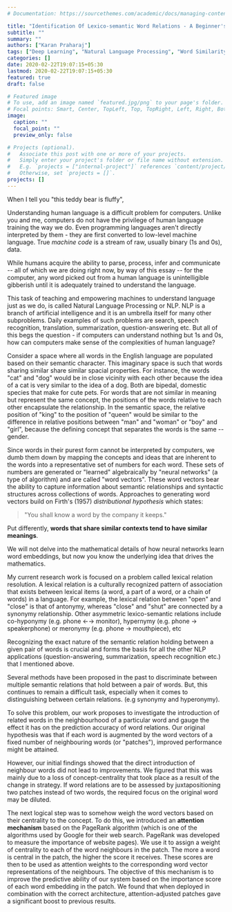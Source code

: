 ```yaml
---
# Documentation: https://sourcethemes.com/academic/docs/managing-content/

title: "Identification Of Lexico-semantic Word Relations - A Beginner's Guide"
subtitle: ""
summary: ""
authors: ["Karan Praharaj"]
tags: ["Deep Learning", "Natural Language Processing", "Word Similarity"]
categories: []
date: 2020-02-22T19:07:15+05:30
lastmod: 2020-02-22T19:07:15+05:30
featured: true
draft: false

# Featured image
# To use, add an image named `featured.jpg/png` to your page's folder.
# Focal points: Smart, Center, TopLeft, Top, TopRight, Left, Right, BottomLeft, Bottom, BottomRight.
image:
  caption: ""
  focal_point: ""
  preview_only: false

# Projects (optional).
#   Associate this post with one or more of your projects.
#   Simply enter your project's folder or file name without extension.
#   E.g. `projects = ["internal-project"]` references `content/project/deep-learning/index.md`.
#   Otherwise, set `projects = []`.
projects: []
---
```


When I tell you "this teddy bear is fluffy", 

Understanding human language is a difficult problem for computers. Unlike you and me, computers do not have the privilege of human language training the way we do. Even programming languages aren't directly interpreted by them - they are first converted to low-level machine language. True *machine code* is a stream of raw, usually binary (1s and 0s), data. 

While humans acquire the ability to parse, process, infer and communicate -- all of which we are doing right now, by way of this essay -- for the computer, any word picked out from a human language is unintelligible gibberish until it is adequately trained to understand the language.

This task of teaching and empowering machines to understand language just as we do, is called Natural Language Processing or NLP. NLP is a branch of artificial intelligence and it is an umbrella itself for many other subproblems. Daily examples of such problems are search, speech recognition, translation, summarization, question-answering etc. But all of this begs the question - if computers can understand nothing but 1s and 0s, how can computers make sense of the complexities of human language? 

Consider a space where all words in the English language are populated based on their semantic character. This imaginary space is such that words sharing similar share similar spacial properties. For instance, the words "cat" and "dog" would be in close vicinity with each other because the idea of a cat is very similar to the idea of a dog. Both are bipedal, domestic species that make for cute pets. For words that are not similar in meaning but represent the same concept, the positions of the words relative to each other encapsulate the relationship. In the semantic space, the relative position of "king" to the position of "queen" would be similar to the difference in relative positions between "man" and "woman" or "boy" and "girl", because the defining concept that separates the words is the same -- gender. 

Since words in their purest form cannot be interpreted by computers, we dumb them down by mapping the concepts and ideas that are inherent to the words into a representative set of numbers for each word. These sets of numbers are generated or "learned" algebraically by "neural networks" (a type of algorithm) and are called "word vectors". These word vectors bear the ability to capture information about semantic relationships and syntactic structures across collections of words. Approaches to generating word vectors build on Firth's (1957) *distributional hypothesis* which states:

> "You shall know a word by the company it keeps."

Put differently, **words that share similar contexts tend to have similar meanings**.

We will not delve into the mathematical details of how neural networks learn word embeddings, but now you know the underlying idea that drives the mathematics. 

My current research work is focused on a problem called lexical relation resolution. A lexical relation is a culturally recognized pattern of association that exists between lexical items (a word, a part of a word, or a chain of words) in a language. For example, the lexical relation between "open" and "close" is that of antonymy, whereas "close" and "shut" are connected by a synonymy relationship. Other asymmetric lexico-semantic relations include co-hyponymy (e.g. phone &larr;&rarr; monitor), hypernymy (e.g. phone &rarr; speakerphone) or meronymy (e.g. phone &rarr; mouthpiece), etc

Recognizing the exact nature of the semantic relation holding between a given pair of words is crucial and forms the basis for all the other NLP applications (question-answering, summarization, speech recognition etc.) that I mentioned above. 

Several methods have been proposed in the past to discriminate between multiple semantic relations that hold between a pair of words. But, this continues to remain a difficult task, especially when it comes to distinguishing between certain relations. (e.g synonymy and hyperonymy).

To solve this problem, our work proposes to investigate the introduction of related words in the neighbourhood of a particular word and gauge the effect it has on the prediction accuracy of word relations. Our original hypothesis was that if each word is augmented by the word vectors of a fixed number of neighbouring words (or "patches"), improved performance might be attained. 

However, our initial findings showed that the direct introduction of neighbour words did not lead to improvements. We figured that this was mainly due to a loss of concept-centrality that took place as a result of the change in strategy. If word relations are to be assessed by juxtapositioning two patches instead of two words, the required focus on the original word may be diluted.

The next logical step was to somehow weigh the word vectors based on their centrality to the concept. To do this, we introduced an **attention mechanism** based on the PageRank algorithm (which is one of the algorithms used by Google for their web search. PageRank was developed to measure the importance of website pages). We use it to assign a weight of centrality to each of the word neighbours in the patch. The more a word is central in the patch, the higher the score it receives. These scores are then to be used as attention weights to the corresponding word vector representations of the neighbours. The objective of this mechanism is to improve the predictive ability of our system based on the importance score of each word embedding in the patch. We found that when deployed in combination with the correct architecture, attention-adjusted patches gave a significant boost to previous results.











